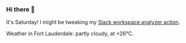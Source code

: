 ### Hi there :wave:

It's Saturday! I might be tweaking my [Slack workspace analyzer action](https://github.com/bewuethr/slack-analyzer).

Weather in Fort Lauderdale: partly cloudy, at +26°C.
